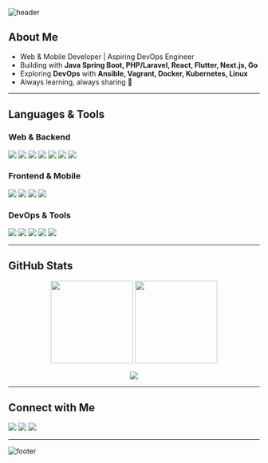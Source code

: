 <!-- Dynamic banner -->
![header](https://capsule-render.vercel.app/api?type=waving&color=0:0f2027,100:2c5364&height=180&section=header&text=Hi%20there,%20I'm%20Landry%20Ouarma!&fontSize=32&fontColor=ffffff&animation=fadeIn&fontAlignY=35)

## About Me
- Web & Mobile Developer | Aspiring DevOps Engineer  
- Building with **Java Spring Boot, PHP/Laravel, React, Flutter, Next.js, Go**  
- Exploring **DevOps** with **Ansible, Vagrant, Docker, Kubernetes, Linux**  
- Always learning, always sharing 🚀  

---

## Languages & Tools

### Web & Backend
<p>
  <img src="https://img.shields.io/badge/Java_Spring_Boot-6DB33F?style=for-the-badge&logo=springboot&logoColor=white"/>
  <img src="https://img.shields.io/badge/PHP-777BB4?style=for-the-badge&logo=php&logoColor=white"/>
  <img src="https://img.shields.io/badge/Laravel-FF2D20?style=for-the-badge&logo=laravel&logoColor=white"/>
  <img src="https://img.shields.io/badge/Inertia-9553E9?style=for-the-badge&logo=inertia&logoColor=white"/>
  <img src="https://img.shields.io/badge/Next.js-000000?style=for-the-badge&logo=nextdotjs&logoColor=white"/>
  <img src="https://img.shields.io/badge/Go-00ADD8?style=for-the-badge&logo=go&logoColor=white"/>
  <img src="https://img.shields.io/badge/C-00599C?style=for-the-badge&logo=c&logoColor=white"/>
</p>

### Frontend & Mobile
<p>
  <img src="https://img.shields.io/badge/React-20232A?style=for-the-badge&logo=react&logoColor=61DAFB"/>
  <img src="https://img.shields.io/badge/React_Native-20232A?style=for-the-badge&logo=react&logoColor=61DAFB"/>
  <img src="https://img.shields.io/badge/Flutter-02569B?style=for-the-badge&logo=flutter&logoColor=white"/>
  <img src="https://img.shields.io/badge/Dart-0175C2?style=for-the-badge&logo=dart&logoColor=white"/>
</p>

### DevOps & Tools
<p>
  <img src="https://img.shields.io/badge/Ansible-EE0000?style=for-the-badge&logo=ansible&logoColor=white"/>
  <img src="https://img.shields.io/badge/Vagrant-1563FF?style=for-the-badge&logo=vagrant&logoColor=white"/>
  <img src="https://img.shields.io/badge/Docker-2496ED?style=for-the-badge&logo=docker&logoColor=white"/>
  <img src="https://img.shields.io/badge/Kubernetes-326CE5?style=for-the-badge&logo=kubernetes&logoColor=white"/>
  <img src="https://img.shields.io/badge/Linux-FCC624?style=for-the-badge&logo=linux&logoColor=black"/>
</p>

---

## GitHub Stats

<p align="center">
  <img src="https://github-readme-stats.vercel.app/api?username=Killmonger27&show_icons=true&theme=prussian" height="165"/>
  <img src="https://github-readme-stats.vercel.app/api/top-langs/?username=Killmonger27&layout=compact&theme=prussian" height="165"/>
</p>
  


<p align="center">
  <img src="https://github-readme-streak-stats.herokuapp.com/?user=Killmonger27&theme=prussian"/>
</p>

---

## Connect with Me
<p>
  <a href="https://www.linkedin.com/in/landry-ouarma/"><img src="https://img.shields.io/badge/LinkedIn-0A66C2?style=for-the-badge&logo=linkedin&logoColor=white"/></a>
  <a href="mailto:landryouarma45@gmail.com"><img src="https://img.shields.io/badge/Email-D14836?style=for-the-badge&logo=gmail&logoColor=white"/></a>
  <a href="https://www.killmonger.vercel.app"><img src="https://img.shields.io/badge/Portfolio-000000?style=for-the-badge&logo=vercel&logoColor=white"/></a>
</p>

---

<!-- Footer -->
![footer](https://capsule-render.vercel.app/api?type=waving&color=0:0f2027,100:2c5364&height=120&section=footer)

<!---
Killmonger27/Killmonger27 is a ✨ special ✨ repository because its `README.md` (this file) appears on your GitHub profile.
You can click the Preview link to take a look at your changes.
--->
